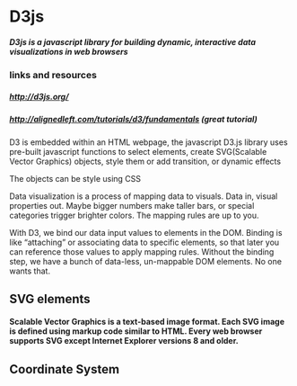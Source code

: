 # D3js
##### D3js is a javascript library for building dynamic, interactive data visualizations in web browsers

### links and resources
##### http://d3js.org/
##### http://alignedleft.com/tutorials/d3/fundamentals (great tutorial)

D3 is embedded within an HTML webpage, the javascript D3.js library uses pre-built javascript functions to select elements, create SVG(Scalable Vector Graphics) objects, style them or add transition, or dynamic effects

The objects can be style using CSS

Data visualization is a process of mapping data to visuals. Data in, visual properties out. Maybe bigger numbers make taller bars, or special categories trigger brighter colors. The mapping rules are up to you.

With D3, we bind our data input values to elements in the DOM. Binding is like “attaching” or associating data to specific elements, so that later you can reference those values to apply mapping rules. Without the binding step, we have a bunch of data-less, un-mappable DOM elements. No one wants that.

## SVG elements
#### Scalable Vector Graphics is a text-based image format. Each SVG image is defined using markup code similar to HTML. Every web browser supports SVG except Internet Explorer versions 8 and older.

## Coordinate System

